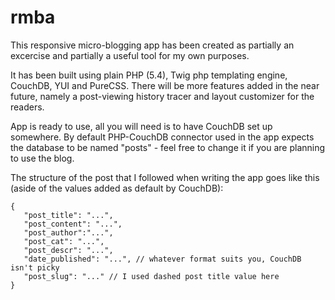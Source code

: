 rmba
====

This responsive micro-blogging app has been created as partially an excercise and partially a useful tool for my own purposes.

It has been built using plain PHP (5.4), Twig php templating engine, CouchDB, YUI and PureCSS. There will be more features added in the near future, namely a post-viewing history tracer and layout customizer for the readers.

App is ready to use, all you will need is to have CouchDB set up somewhere. By default PHP-CouchDB connector used in the app expects the database to be named "posts" - feel free to change it if you are planning to use the blog.

The structure of the post that I followed when writing the app goes like this (aside of the values added as default by CouchDB):
```
{
   "post_title": "...",
   "post_content": "...",
   "post_author":"...",
   "post_cat": "...",
   "post_descr": "...",
   "date_published": "...", // whatever format suits you, CouchDB isn't picky
   "post_slug": "..." // I used dashed post title value here
}
```
